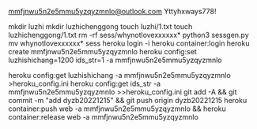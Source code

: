 mmfjnwu5n2e5mmu5yzqyzmnlo@outlook.com
Yttyhxways778!

mkdir luzhi
mkdir luzhichenggong
touch luzhi/1.txt
touch luzhichenggong/1.txt
rm -rf sess/whynotlovexxxxxx*
python3 sessgen.py
mv whynotlovexxxxxx* sess
heroku login -i
heroku container:login
heroku create mmfjnwu5n2e5mmu5yzqyzmnlo
heroku config:set luzhishichang=1200 ids_str=1 -a mmfjnwu5n2e5mmu5yzqyzmnlo

heroku config:get luzhishichang -a mmfjnwu5n2e5mmu5yzqyzmnlo >heroku_config.ini
heroku config:get ids_str -a mmfjnwu5n2e5mmu5yzqyzmnlo >>heroku_config.ini
git add -A && git commit -m "add dyzb20221215" && git push origin dyzb20221215
heroku container:push web -a mmfjnwu5n2e5mmu5yzqyzmnlo && heroku container:release web -a mmfjnwu5n2e5mmu5yzqyzmnlo